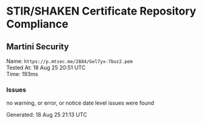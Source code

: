 # STIR/SHAKEN Certificate Repository Compliance

## Martini Security

Name: `https://p.mtsec.me/2884/Gel7yx-7buz2.pem`\
Tested At: 18 Aug 25 20:51 UTC\
Time: 193ms

### Issues

no warning, or error, or notice date level issues were found

Generated: 18 Aug 25 21:13 UTC